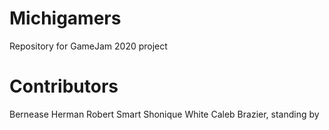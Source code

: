 # Michigamers
Repository for GameJam 2020 project

# Contributors
Bernease Herman
Robert Smart
Shonique White
Caleb Brazier, standing by